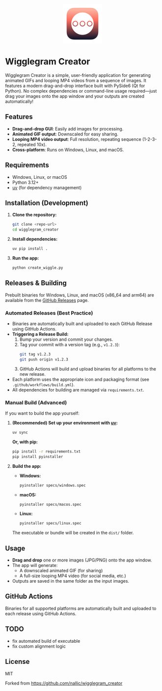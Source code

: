 <p align="center">
  <img src="icons/icon.png" alt="Wigglegram Creator Icon" width="128" height="128"/>
</p>

# Wigglegram Creator

Wigglegram Creator is a simple, user-friendly application for generating animated GIFs and looping MP4 videos from a sequence of images. It features a modern drag-and-drop interface built with PySide6 (Qt for Python). No complex dependencies or command-line usage required—just drag your images onto the app window and your outputs are created automatically!

## Features
- **Drag-and-drop GUI**: Easily add images for processing.
- **Animated GIF output**: Downscaled for easy sharing.
- **Looping MP4 video output**: Full resolution, repeating sequence (1-2-3-2, repeated 10x).
- **Cross-platform**: Runs on Windows, Linux, and macOS.

## Requirements
- Windows, Linux, or macOS
- Python 3.12+
- [uv](https://github.com/astral-sh/uv) (for dependency management)

## Installation (Development)
1. **Clone the repository:**
   ```sh
   git clone <repo-url>
   cd wigglegram_creator
   ```
2. **Install dependencies:**
   ```sh
   uv pip install .
   ```
3. **Run the app:**
   ```sh
   python create_wiggle.py
   ```

## Releases & Building

Prebuilt binaries for Windows, Linux, and macOS (x86_64 and arm64) are available from the [GitHub Releases](https://github.com/nallic/wigglegram_creator/releases) page. 

### Automated Releases (Best Practice)
- Binaries are automatically built and uploaded to each GitHub Release using GitHub Actions.
- **Triggering a Release Build:**
  1. Bump your version and commit your changes.
  2. Tag your commit with a version tag (e.g., `v1.2.3`):
     ```sh
     git tag v1.2.3
     git push origin v1.2.3
     ```
  3. GitHub Actions will build and upload binaries for all platforms to the new release.
- Each platform uses the appropriate icon and packaging format (see `.github/workflows/build.yml`).
- All dependencies for building are managed via `requirements.txt`.

### Manual Build (Advanced)
If you want to build the app yourself:
1. **(Recommended) Set up your environment with [uv](https://github.com/astral-sh/uv):**
   ```sh
   uv sync
   ```

   **Or, with pip:**
   ```sh
   pip install -r requirements.txt
   pip install pyinstaller
   ```
2. **Build the app:**
   - **Windows:**
     ```sh
     pyinstaller specs/windows.spec
     ```
   - **macOS:**
     ```sh
     pyinstaller specs/macos.spec
     ```
   - **Linux:**
     ```sh
     pyinstaller specs/linux.spec
     ```
   The executable or bundle will be created in the `dist/` folder.

## Usage
- **Drag and drop** one or more images (JPG/PNG) onto the app window.
- The app will generate:
  - A downscaled animated GIF (for sharing)
  - A full-size looping MP4 video (for social media, etc.)
- Outputs are saved in the same folder as the input images.

## GitHub Actions
Binaries for all supported platforms are automatically built and uploaded to each release using GitHub Actions.

## TODO
- fix automated build of executable
- fix custom alignment logic

## License
MIT

Forked from https://github.com/nallic/wigglegram_creator